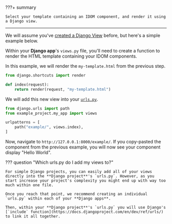 ???+ summary

    Select your template containing an IDOM component, and render it using a Django view.

---

We will assume you've [created a Django View](https://docs.djangoproject.com/en/dev/intro/tutorial01/#write-your-first-view) before, but here's a simple example below.

Within your **Django app**'s `views.py` file, you'll need to create a function to render the HTML template containing your IDOM components.

In this example, we will render the `my-template.html` from the previous step.

```python title="views.py"
from django.shortcuts import render

def index(request):
    return render(request, "my-template.html")
```

We will add this new view into your [`urls.py`](https://docs.djangoproject.com/en/dev/intro/tutorial01/#write-your-first-view).

```python title="urls.py"
from django.urls import path
from example_project.my_app import views

urlpatterns = [
    path("example/", views.index),
]
```

Now, navigate to `http://127.0.0.1:8000/example/`. If you copy-pasted the component from the previous example, you will now see your component display "Hello World".

??? question "Which urls.py do I add my views to?"

    For simple Django projects, you can easily add all of your views directly into the **Django project**'s `urls.py`. However, as you start increase your project's complexity you might end up with way too much within one file.

    Once you reach that point, we recommend creating an individual `urls.py` within each of your **Django apps**.

    Then, within your **Django project**'s `urls.py` you will use Django's [`include` function](https://docs.djangoproject.com/en/dev/ref/urls/) to link it all together.

